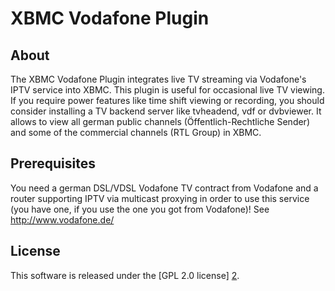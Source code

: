 XBMC Vodafone Plugin
=======================

About
-----

The XBMC Vodafone Plugin integrates live TV streaming via Vodafone's IPTV service into XBMC. This plugin is useful for occasional live TV viewing. If you require power features like time shift viewing or recording, you should consider installing a TV backend server like tvheadend, vdf or dvbviewer. It allows to view all german public channels (Öffentlich-Rechtliche Sender) and some of the commercial channels (RTL Group) in XBMC.

Prerequisites
-----
You need a german DSL/VDSL Vodafone TV contract from Vodafone and a router supporting IPTV via multicast proxying in order to use this service (you have one, if you use the one you got from Vodafone)! See http://www.vodafone.de/

License
-------
This software is released under the [GPL 2.0 license] [2].


[1]: http://www.vodafone.de
[2]: http://www.gnu.org/licenses/gpl-2.0.html
